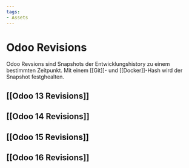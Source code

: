 ```yaml
---
tags:
- Assets
---
```

# Odoo Revisions

Odoo Revsions sind Snapshots der Entwicklungshistory zu einem bestimmten Zeitpunkt. Mit einem [[Git]]- und [[Docker]]-Hash wird der Snapshot festghealten.

## [[Odoo 13 Revisions]]

## [[Odoo 14 Revisions]]

## [[Odoo 15 Revisions]]

## [[Odoo 16 Revisions]]